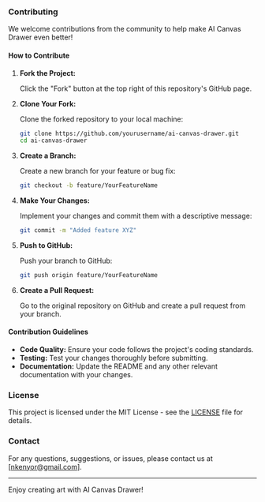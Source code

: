 ### Contributing

We welcome contributions from the community to help make AI Canvas Drawer even better!

#### How to Contribute

1. **Fork the Project:**

   Click the "Fork" button at the top right of this repository's GitHub page.

2. **Clone Your Fork:**

   Clone the forked repository to your local machine:

   ```bash
   git clone https://github.com/yourusername/ai-canvas-drawer.git
   cd ai-canvas-drawer
   ```

3. **Create a Branch:**

   Create a new branch for your feature or bug fix:

   ```bash
   git checkout -b feature/YourFeatureName
   ```

4. **Make Your Changes:**

   Implement your changes and commit them with a descriptive message:

   ```bash
   git commit -m "Added feature XYZ"
   ```

5. **Push to GitHub:**

   Push your branch to GitHub:

   ```bash
   git push origin feature/YourFeatureName
   ```

6. **Create a Pull Request:**

   Go to the original repository on GitHub and create a pull request from your branch.

#### Contribution Guidelines

- **Code Quality:** Ensure your code follows the project's coding standards.
- **Testing:** Test your changes thoroughly before submitting.
- **Documentation:** Update the README and any other relevant documentation with your changes.

### License

This project is licensed under the MIT License - see the [LICENSE](LICENSE) file for details.

### Contact

For any questions, suggestions, or issues, please contact us at [nkenyor@gmail.com].

---

Enjoy creating art with AI Canvas Drawer!
```

